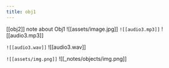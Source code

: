 ```yaml
---
title: obj1
---
```

[[obj2]]
note about Obj1
![[assets/image.jpg]]
`![[audio3.mp3]]`
![[audio3.mp3]]

`![[audio3.wav]]`
![[audio3.wav]]

`![[assets/img.png]]`
![[_notes/objects/img.png]]
